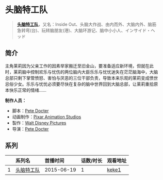 # 头脑特工队


> <u>**[头脑特工队](https://bgm.tv/subject/119035)**</u>，又名：Inside Out、头脑大作战、由内而外、大脑内外、脑筋急转弯(台)、玩转脑朋友(港)、大脑环游记、脑中小小人、インサイド・ヘッド

## 简介

主角莱莉因为父亲工作的因素举家搬迁至旧金山，要准备适应新环境，但就在此时，莱莉脑中控制欢乐与忧伤的两位脑内大臣乐乐与忧忧迷失在茫茫脑海中，大脑总部只剩下掌管愤怒、害怕与厌恶的三位干部负责，导致本来乐观的莱莉变成愤世忌俗少女。乐乐与忧忧必须要尽快在复杂的脑中世界回到大脑总部，让莱莉重拾原本快乐正常的情绪……

**制作人员：**
- 脚本：[Pete Docter](https://bgm.tv/person/15531)
- 动画制作：[Pixar Animation Studios](https://bgm.tv/person/7960)
- 製作：[Walt Disney Pictures](https://bgm.tv/person/6816)
- 导演：[Pete Docter](https://bgm.tv/person/15531)



## 系列

|     | 系列名   | 首播时间       | 话数/时长 | 观看地址                                                    |
| :-- | :---- | :--------- | :---- | :------------------------------------------------------ |
| 1   |[头脑特工队](https://bgm.tv/subject/119035)| 2015-06-19 | 1     | [keke1](https://www.keke1.app/play/43606-4-404736.html) |



